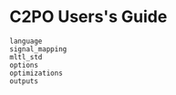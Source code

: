 # C2PO Users's Guide
```{toctree}
language
signal_mapping
mltl_std
options
optimizations
outputs
```
